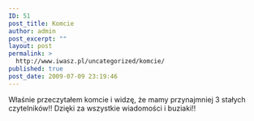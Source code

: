 ```yaml
---
ID: 51
post_title: Komcie
author: admin
post_excerpt: ""
layout: post
permalink: >
  http://www.iwasz.pl/uncategorized/komcie/
published: true
post_date: 2009-07-09 23:19:46
---
```

Właśnie przeczytałem komcie i widzę, że mamy przynajmniej 3 stałych czytelników!! Dzięki za wszystkie wiadomości i buziaki!!